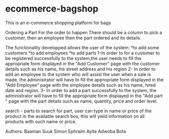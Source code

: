 # ecommerce-bagshop
This is an e-commerce shopping platform for bags

Ordering a Part
For the order to happen
There should be a column to pick a customer, then an employee then the part ordered and its details.


The functionality developped allows the user of the system:
*to add some customers
*to add employees
*to add parts
1-In order to for a customer to be registered successfully to the system,the user needs to fill the appropriate form displayed in the "Add Customer" page with the customer details such as his name, his street address and his region
2- In order to add an employee to the system who will assist the user when a sale is made, the administrator will have to fill the appropriate form  displayed in the "Add Employee" page with the employee details such as his name, hired date and region.
3- In order to add a part successfully to the system, the administrator will have to fill the appropriate form displayed in the "Add part " page with the part details such as name, quantity, price and order level.

search - parts
to search for part, user can type in name or price of the product in the available search box, this will yield information on all products with such name or price. 


Authors:
Baaman Suuk Simon
Ephraim Ayite
Adwoba Bota
 